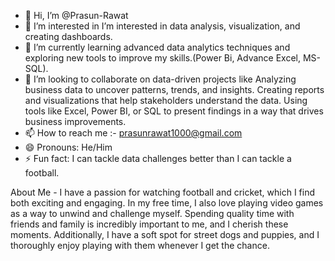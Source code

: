 - 👋 Hi, I’m @Prasun-Rawat
- 👀 I’m interested in  I’m interested in data analysis, visualization, and creating dashboards.
- 🌱 I’m currently learning advanced data analytics techniques and exploring new tools to improve my skills.(Power Bi, Advance Excel, MS-SQL).
- 💞️ I’m looking to collaborate on data-driven projects like Analyzing business data to uncover patterns, trends, and insights.
Creating reports and visualizations that help stakeholders understand the data.
Using tools like Excel, Power BI, or SQL to present findings in a way that drives business improvements.
- 📫 How to reach me :- prasunrawat1000@gmail.com
- 😄 Pronouns: He/Him
- ⚡ Fun fact: I can tackle data challenges better than I can tackle a football.

About Me -
I have a passion for watching football and cricket, which I find both exciting and engaging. In my free time, I also love playing video games as a way to unwind and challenge myself.
Spending quality time with friends and family is incredibly important to me, and I cherish these moments. Additionally, I have a soft spot for street dogs and puppies,
and I thoroughly enjoy playing with them whenever I get the chance.

